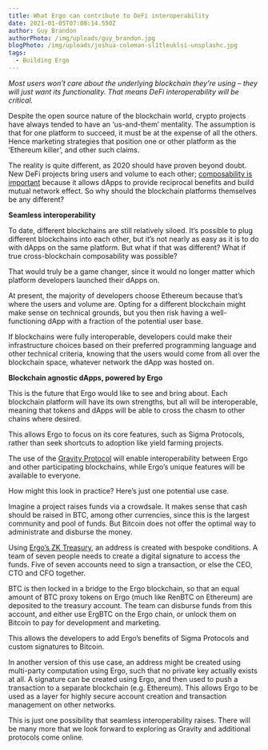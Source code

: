 ```yaml
---
title: What Ergo can contribute to DeFi interoperability
date: 2021-01-05T07:08:14.550Z
author: Guy Brandon
authorPhoto: /img/uploads/guy_brandon.jpg
blogPhoto: /img/uploads/joshua-coleman-sl1tleuklsi-unsplashc.jpg
tags:
  - Building Ergo
---
```

<!--StartFragment-->

*Most users won’t care about the underlying blockchain they’re using – they will just want its functionality. That means DeFi interoperability will be critical.*

Despite the open source nature of the blockchain world, crypto projects have always tended to have an ‘us-and-them’ mentality. The assumption is that for one platform to succeed, it must be at the expense of all the others. Hence marketing strategies that position one or other platform as the ‘Ethereum killer’, and other such claims.

The reality is quite different, as 2020 should have proven beyond doubt. New DeFi projects bring users and volume to each other; [composability is important](https://ergoplatform.org/en/blog/2020-12-18-2021-the-next-battlegrounds-for-defi/) because it allows dApps to provide reciprocal benefits and build mutual network effect. So why should the blockchain platforms themselves be any different?

**Seamless interoperability**

To date, different blockchains are still relatively siloed. It’s possible to plug different blockchains into each other, but it’s not nearly as easy as it is to do with dApps on the same platform. But what if that was different? What if true cross-blockchain composability was possible?

That would truly be a game changer, since it would no longer matter which platform developers launched their dApps on. 

At present, the majority of developers choose Ethereum because that’s where the users and volume are. Opting for a different blockchain might make sense on technical grounds, but you then risk having a well-functioning dApp with a fraction of the potential user base.

If blockchains were fully interoperable, developers could make their infrastructure choices based on their preferred programming language and other technical criteria, knowing that the users would come from all over the blockchain space, whatever network the dApp was hosted on.

**Blockchain agnostic dApps, powered by Ergo**

This is the future that Ergo would like to see and bring about. Each blockchain platform will have its own strengths, but all will be interoperable, meaning that tokens and dApps will be able to cross the chasm to other chains where desired.

This allows Ergo to focus on its core features, such as Sigma Protocols, rather than seek shortcuts to adoption like yield farming projects.

The use of the [Gravity Protocol](https://medium.com/wavesprotocol/waves-partners-with-ergo-to-foster-interoperability-solutions-via-gravity-e184bca91d71) will enable interoperability between Ergo and other participating blockchains, while Ergo’s unique features will be available to everyone.

How might this look in practice? Here’s just one potential use case.

Imagine a project raises funds via a crowdsale. It makes sense that cash should be raised in BTC, among other currencies, since this is the largest community and pool of funds. But Bitcoin does not offer the optimal way to administrate and disburse the money.

Using [Ergo’s ZK Treasury](https://ergoplatform.org/en/blog/2020-09-04-announcing-the-zk-treasury-on-ergo/), an address is created with bespoke conditions. A team of seven people needs to create a digital signature to access the funds. Five of seven accounts need to sign a transaction, or else the CEO, CTO and CFO together.

BTC is then locked in a bridge to the Ergo blockchain, so that an equal amount of BTC proxy tokens on Ergo (much like RenBTC on Ethereum) are deposited to the treasury account. The team can disburse funds from this account, and either use ErgBTC on the Ergo chain, or unlock them on Bitcoin to pay for development and marketing.

This allows the developers to add Ergo’s benefits of Sigma Protocols and custom signatures to Bitcoin.

In another version of this use case, an address might be created using multi-party computation using Ergo, such that no private key actually exists at all. A signature can be created using Ergo, and then used to push a transaction to a separate blockchain (e.g. Ethereum). This allows Ergo to be used as a layer for highly secure account creation and transaction management on other networks.

This is just one possibility that seamless interoperability raises. There will be many more that we look forward to exploring as Gravity and additional protocols come online.

<!--EndFragment-->